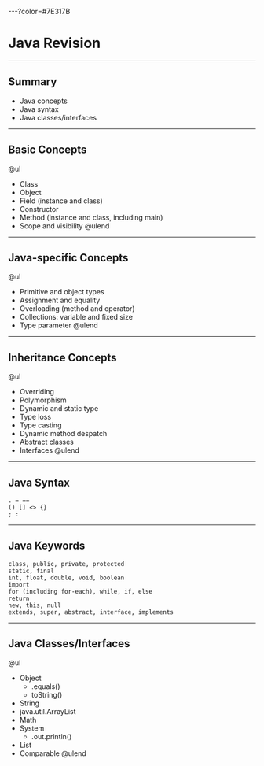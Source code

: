 ---?color=#7E317B

# Java Revision

---

## Summary

- Java concepts
- Java syntax
- Java classes/interfaces

---

## Basic Concepts

@ul
- Class
- Object
- Field (instance and class)
- Constructor
- Method (instance and class, including main)
- Scope and visibility
@ulend

---

## Java-specific Concepts

@ul
- Primitive and object types
 - Assignment and equality
- Overloading (method and operator)
- Collections: variable and fixed size
- Type parameter
@ulend

--- 

## Inheritance Concepts

@ul
- Overriding
- Polymorphism
- Dynamic and static type
- Type loss
- Type casting
- Dynamic method despatch
- Abstract classes 
- Interfaces
@ulend

---

## Java Syntax

```
. = ==
() [] <> {}
; :
```

---

## Java Keywords

```
class, public, private, protected
static, final
int, float, double, void, boolean
import
for (including for-each), while, if, else
return
new, this, null
extends, super, abstract, interface, implements

```

--- 

## Java Classes/Interfaces

@ul
- Object
  - .equals()
  - toString()
- String
- java.util.ArrayList
- Math
- System
  - .out.println()
- List
- Comparable
@ulend
